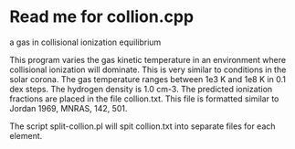 # Read me for collion.cpp

a gas in collisional ionization equilibrium

This program varies the gas kinetic temperature in an environment where collisional 
ionization will dominate.  This is very similar to conditions in the solar corona. 
The gas temperature ranges between 1e3 K and 1e8 K in 0.1 dex steps.  The hydrogen 
density is 1.0 cm-3.  The predicted ionization fractions are placed in the file collion.txt.
This file is formatted similar to Jordan 1969, MNRAS, 142, 501.

The script split-collion.pl will spit collion.txt into separate files for each element.
